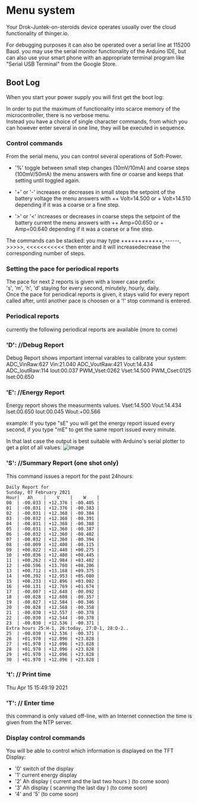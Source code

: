 # Menu system
Your Drok-Juntek-on-steroids device operates usually over the cloud functionality of thinger.io.

For debugging purposes it can also be operated over a serial line at 115200 Baud.
you may use the serial monitor functionality of the Arduino IDE, but can also use your smart phone with an appropriate terminal program like 
"Serial USB Terminal" from the Google Store.

## Boot Log
When you start your power supply you will first get the boot log:

In order to put the maximum of functionality into scarce memory of the microcontroller, there is no verbose menu.  
Instead you have a choice of single character commands, from which you can however enter several in one line, they will be executed in sequence.  

### Control commands
From the serial menu, you can control several operations of Soft-Power.  

- '%' toggle between small step changes  (10mV/10mA) and coarse steps (100mV/50mA)
the menu answers with fine or coarse and keeps that setting until toggled again.

- '+' or '-' increases or decreases in small steps the setpoint of the battery voltage
the menu answers with ++ Volt=14.500 or + Volt=14.510 depending if it was a coarse or a fine step.

- '>' or '<' increases or decreases in coarse steps the setpoint of the battery current
the menu answers with ++  Amp=00.650 or +  Amp=00.640 depending if it was a coarse or a fine step.

The commands can be stacked: you may type ++++++++++++, ------, >>>>>, <<<<<<<<<<< then enter and it will increasedecrease the corresponding number of steps.

### Setting the pace for periodical reports
The pace for next 2 reports is given with a lower case prefix:  
's', 'm', 'h', 'd' staying for every second, minutely, hourly, daily.  
Once the pace for periodical reports is given, it stays valid for every report called after, until another pace is choosen or a '!' stop command is entered.  

### Periodical reports
currently the following periodical reports are available (more to come)

### 'D':  //Debug Report
Debug Report shows important internal varables to calibrate your system:
ADC_VinRaw:627 Vin:21.040 ADC_VoutRaw:421 Vout:14.434 ADC_IoutRaw:114 Iout:00.037 PWM_Vset:0262 Vset:14.500 PWM_Cset:0125 Iset:00.650

### 'E':  //Energy Report
Energy report shows the measurments values.
Vset:14.500 Vout:14.434 Iset:00.650 Iout:00.045 Wout:+00.566

example: If you type "sE" you will get the energy report issued every second, if you type "mE" to get the same report issued every minute.

In that last case the output is best suitable with Arduino's serial plotter to get a plot of all values:
![image](https://user-images.githubusercontent.com/14197155/107235100-9ff60700-6a24-11eb-9ed8-552b373d9c1a.png) 

### 'S':  //Summary Report (one shot only)
This command issues a report for the past 24hours:
```
Daily Report for 
Sunday, 07 February 2021 
Hour|   Ah    |    V    |    W    |
00  | -00.033 | +12.376 | -00.405 |
01  | -00.031 | +12.376 | -00.383 |
02  | -00.031 | +12.368 | -00.384 |
03  | -00.032 | +12.368 | -00.391 |
04  | -00.031 | +12.368 | -00.388 |
05  | -00.031 | +12.360 | -00.387 |
06  | -00.032 | +12.360 | -00.402 |
07  | -00.032 | +12.360 | -00.394 |
08  | -00.009 | +12.400 | -00.115 |
09  | +00.022 | +12.440 | +00.275 |
10  | +00.036 | +12.480 | +00.445 |
11  | +00.262 | +12.984 | +03.402 |
12  | +00.596 | +13.760 | +08.206 |
13  | +00.712 | +13.168 | +09.375 |
14  | +00.392 | +12.953 | +05.080 |
15  | +00.233 | +12.896 | +03.002 |
16  | +00.131 | +12.769 | +01.674 |
17  | -00.007 | +12.648 | -00.092 |
18  | -00.028 | +12.608 | -00.357 |
19  | -00.027 | +12.584 | -00.346 |
20  | -00.028 | +12.568 | -00.358 |
21  | -00.030 | +12.557 | -00.378 |
22  | -00.030 | +12.544 | -00.378 |
23  | -00.030 | +12.536 | -00.371 |
Extra hours 25:H-1, 26:today, 27:D-1, 28:D-2..
25  | -00.030 | +12.536 | -00.371 |
26  | +01.970 | +12.096 | +23.828 |
27  | +01.970 | +12.096 | +23.828 |
28  | +01.970 | +12.096 | +23.828 |
29  | +01.970 | +12.096 | +23.828 |
30  | +01.970 | +12.096 | +23.828 |
```

### 't': // Print time
Thu Apr 15 15:49:19 2021

### 'T': // Enter time
this command is only valued off-line, with an Internet connection the time is given from the NTP server.


### Display control commands
You will be able to control which information is displayed on the TFT Display:  
- '0' switch of the display
- '1' current energy display
- '2' Ah display ( current and the last two hours ) (to come soon)
- '3' Ah display ( scanning the last day ) (to come soon)
- '4' and '5' (to come soon)
 


```
